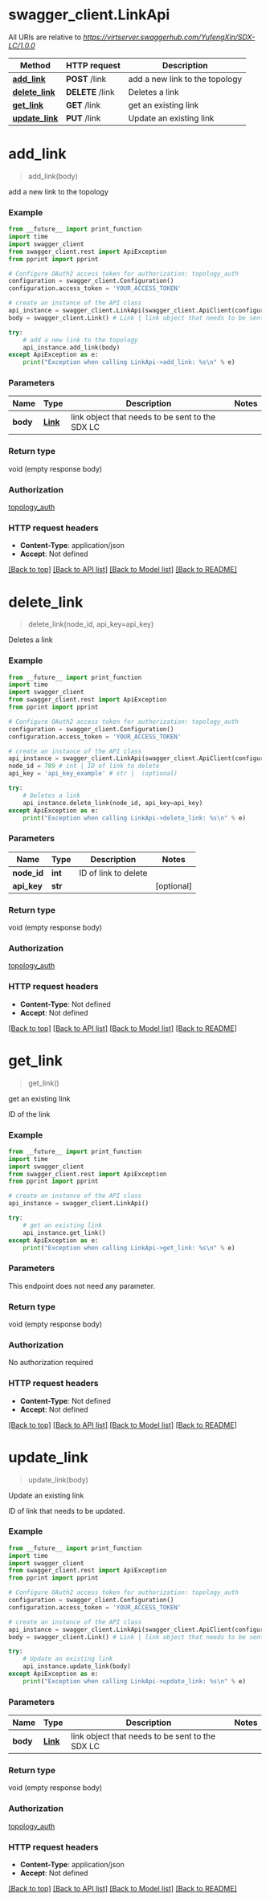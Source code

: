 # swagger_client.LinkApi

All URIs are relative to *https://virtserver.swaggerhub.com/YufengXin/SDX-LC/1.0.0*

Method | HTTP request | Description
------------- | ------------- | -------------
[**add_link**](LinkApi.md#add_link) | **POST** /link | add a new link to the topology
[**delete_link**](LinkApi.md#delete_link) | **DELETE** /link | Deletes a link
[**get_link**](LinkApi.md#get_link) | **GET** /link | get an existing link
[**update_link**](LinkApi.md#update_link) | **PUT** /link | Update an existing link

# **add_link**
> add_link(body)

add a new link to the topology

### Example
```python
from __future__ import print_function
import time
import swagger_client
from swagger_client.rest import ApiException
from pprint import pprint

# Configure OAuth2 access token for authorization: topology_auth
configuration = swagger_client.Configuration()
configuration.access_token = 'YOUR_ACCESS_TOKEN'

# create an instance of the API class
api_instance = swagger_client.LinkApi(swagger_client.ApiClient(configuration))
body = swagger_client.Link() # Link | link object that needs to be sent to the SDX LC

try:
    # add a new link to the topology
    api_instance.add_link(body)
except ApiException as e:
    print("Exception when calling LinkApi->add_link: %s\n" % e)
```

### Parameters

Name | Type | Description  | Notes
------------- | ------------- | ------------- | -------------
 **body** | [**Link**](Link.md)| link object that needs to be sent to the SDX LC | 

### Return type

void (empty response body)

### Authorization

[topology_auth](../README.md#topology_auth)

### HTTP request headers

 - **Content-Type**: application/json
 - **Accept**: Not defined

[[Back to top]](#) [[Back to API list]](../README.md#documentation-for-api-endpoints) [[Back to Model list]](../README.md#documentation-for-models) [[Back to README]](../README.md)

# **delete_link**
> delete_link(node_id, api_key=api_key)

Deletes a link

### Example
```python
from __future__ import print_function
import time
import swagger_client
from swagger_client.rest import ApiException
from pprint import pprint

# Configure OAuth2 access token for authorization: topology_auth
configuration = swagger_client.Configuration()
configuration.access_token = 'YOUR_ACCESS_TOKEN'

# create an instance of the API class
api_instance = swagger_client.LinkApi(swagger_client.ApiClient(configuration))
node_id = 789 # int | ID of link to delete
api_key = 'api_key_example' # str |  (optional)

try:
    # Deletes a link
    api_instance.delete_link(node_id, api_key=api_key)
except ApiException as e:
    print("Exception when calling LinkApi->delete_link: %s\n" % e)
```

### Parameters

Name | Type | Description  | Notes
------------- | ------------- | ------------- | -------------
 **node_id** | **int**| ID of link to delete | 
 **api_key** | **str**|  | [optional] 

### Return type

void (empty response body)

### Authorization

[topology_auth](../README.md#topology_auth)

### HTTP request headers

 - **Content-Type**: Not defined
 - **Accept**: Not defined

[[Back to top]](#) [[Back to API list]](../README.md#documentation-for-api-endpoints) [[Back to Model list]](../README.md#documentation-for-models) [[Back to README]](../README.md)

# **get_link**
> get_link()

get an existing link

ID of the link

### Example
```python
from __future__ import print_function
import time
import swagger_client
from swagger_client.rest import ApiException
from pprint import pprint

# create an instance of the API class
api_instance = swagger_client.LinkApi()

try:
    # get an existing link
    api_instance.get_link()
except ApiException as e:
    print("Exception when calling LinkApi->get_link: %s\n" % e)
```

### Parameters
This endpoint does not need any parameter.

### Return type

void (empty response body)

### Authorization

No authorization required

### HTTP request headers

 - **Content-Type**: Not defined
 - **Accept**: Not defined

[[Back to top]](#) [[Back to API list]](../README.md#documentation-for-api-endpoints) [[Back to Model list]](../README.md#documentation-for-models) [[Back to README]](../README.md)

# **update_link**
> update_link(body)

Update an existing link

ID of link that needs to be updated.

### Example
```python
from __future__ import print_function
import time
import swagger_client
from swagger_client.rest import ApiException
from pprint import pprint

# Configure OAuth2 access token for authorization: topology_auth
configuration = swagger_client.Configuration()
configuration.access_token = 'YOUR_ACCESS_TOKEN'

# create an instance of the API class
api_instance = swagger_client.LinkApi(swagger_client.ApiClient(configuration))
body = swagger_client.Link() # Link | link object that needs to be sent to the SDX LC

try:
    # Update an existing link
    api_instance.update_link(body)
except ApiException as e:
    print("Exception when calling LinkApi->update_link: %s\n" % e)
```

### Parameters

Name | Type | Description  | Notes
------------- | ------------- | ------------- | -------------
 **body** | [**Link**](Link.md)| link object that needs to be sent to the SDX LC | 

### Return type

void (empty response body)

### Authorization

[topology_auth](../README.md#topology_auth)

### HTTP request headers

 - **Content-Type**: application/json
 - **Accept**: Not defined

[[Back to top]](#) [[Back to API list]](../README.md#documentation-for-api-endpoints) [[Back to Model list]](../README.md#documentation-for-models) [[Back to README]](../README.md)

